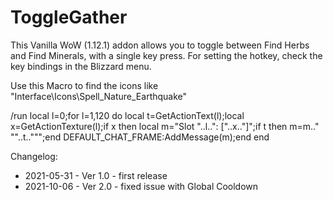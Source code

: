 # ToggleGather
This Vanilla WoW (1.12.1) addon allows you to toggle between Find Herbs and Find Minerals, with a single key press.
For setting the hotkey, check the key bindings in the Blizzard menu.

Use this Macro to find the icons like "Interface\Icons\Spell_Nature_Earthquake"

/run local l=0;for l=1,120 do local t=GetActionText(l);local x=GetActionTexture(l);if x then local m="Slot "..l..": ["..x.."]";if t then m=m.." \""..t.."\"";end DEFAULT_CHAT_FRAME:AddMessage(m);end end

Changelog:

* 2021-05-31 - Ver 1.0 - first release
* 2021-10-06 - Ver 2.0 - fixed issue with Global Cooldown
